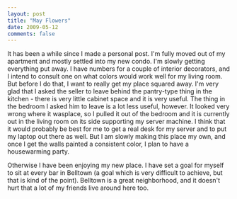 ```yaml
---
layout: post
title: "May Flowers"
date: 2009-05-12
comments: false
---
```

It has been a while since I made a personal post. I'm fully moved out of my
apartment and mostly settled into my new condo. I'm slowly getting everything
put away. I have numbers for a couple of interior decorators, and I intend to
consult one on what colors would work well for my living room. But before I do
that, I want to really get my place squared away. I'm very glad that I asked
the seller to leave behind the pantry-type thing in the kitchen - there is very
little cabinet space and it is very useful. The thing in the bedroom I asked
him to leave is a lot less useful, however. It looked very wrong where it
wasplace, so I pulled it out of the bedroom and it is currently out in the
living room on its side supporting my server machine. I think that it would
probably be best for me to get a real desk for my server and to put my laptop
out there as well. But I am slowly making this place my own, and once I get the
walls painted a consistent color, I plan to have a housewarming party.




Otherwise I have been enjoying my new place. I have set a goal for myself to
sit at every bar in Belltown (a goal which is very difficult to achieve, but
that is kind of the point). Belltown is a great neighborhood, and it doesn't
hurt that a lot of my friends live around here too.
